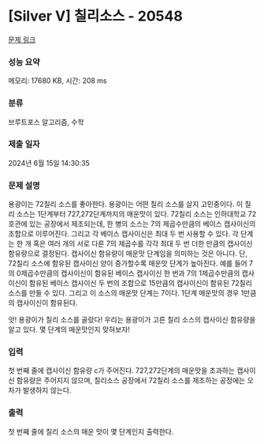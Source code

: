 # [Silver V] 칠리소스 - 20548 

[문제 링크](https://www.acmicpc.net/problem/20548) 

### 성능 요약

메모리: 17680 KB, 시간: 208 ms

### 분류

브루트포스 알고리즘, 수학

### 제출 일자

2024년 6월 15일 14:30:35

### 문제 설명

<p>용광이는 72칠리 소스를 좋아한다. 용광이는 어떤 칠리 소스를 살지 고민중이다. 이 칠리 소스는 1단계부터 727,272단계까지의 매운맛이 있다. 72칠리 소스는 인하대학교 72호관에 있는 공장에서 제조되는데, 한 병의 소스는 7의 제곱수만큼의 베이스 캡사이신의 조합으로 이루어진다. 그리고 각 베이스 캡사이신은 최대 두 번 사용할 수 있다. 각 단계는 한 개 혹은 여러 개의 서로 다른 7의 제곱수를 각각 최대 두 번 더한 만큼의 캡사이신 함유량으로 결정된다. 캡사이신 함유량이 매운맛 단계임을 의미하는 것은 아니다. 단, 72칠리 소스에 함유된 캡사이신 양이 증가할수록 매운맛 단계가 높아진다. 예를 들어 7의 0제곱수만큼의 캡사이신이 함유된 베이스 캡사이신 한 번과 7의 1제곱수만큼의 캡사이신이 함유된 베이스 캡사이신 두 번의 조합으로 15만큼의 캡사이신이 함유된 72칠리 소스를 만들 수 있다. 그리고 이 소스의 매운맛 단계는 7이다. 1단계 매운맛의 경우 1만큼의 캡사이신이 함유된다.</p>

<p> </p>

<p>앗! 용광이가 칠리 소스를 골랐다! 우리는 용광이가 고른 칠리 소스의 캡사이신 함유량을 알고 있다. 몇 단계의 매운맛인지 맞혀보자!</p>

### 입력 

 <p>첫 번째 줄에 캡사이신 함유량 c가 주어진다. 727,272단계의 매운맛을 초과하는 캡사이신 함유량은 주어지지 않으며, 칠리소스 공장에서 72칠리 소스를 제조하는 공정에는 오차가 발생하지 않는다.</p>

### 출력 

 <p>첫 번째 줄에 칠리 소스의 매운 맛이 몇 단계인지 출력한다.</p>

